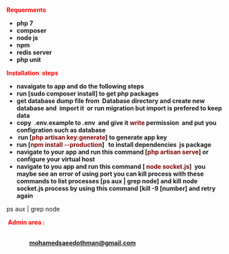 <p><span style="color: #ff0000;"><strong>Requerments</strong></span></p>
<ul>
<li><strong>php 7&nbsp;</strong></li>
<li><strong>composer</strong></li>
<li><strong>node js</strong></li>
<li><strong>npm</strong></li>
<li><strong>redis server</strong></li>
<li><strong>php unit</strong></li>
</ul>
<p><span style="color: #ff0000;"><strong>Installation&nbsp; steps</strong></span></p>
<ul>
<li><strong>navaigate to app and do the following steps</strong></li>
<li><strong>run [sudo composer install] to get php packages<br /></strong></li>
<li><strong>get database dump file from&nbsp; Database directory and create new database and&nbsp; import it&nbsp; or run migration but import is prefered to keep data</strong></li>
<li><strong>copy&nbsp; .env.example to .env&nbsp; and give it <span style="color: #800000;">write</span> permission&nbsp; and put you configration such as database&nbsp;</strong></li>
<li><strong>&nbsp;run [<span style="color: #800000;">php artisan key:generate</span>] to generate app key</strong></li>
<li><strong> run [<span style="color: #800000;">npm install --production</span>]&nbsp; &nbsp;to install dependencies&nbsp; js package&nbsp;</strong></li>
<li><strong>navigate to your app and run this command [<span style="color: #800000;">php artisan serve</span>] or configure your virtual host</strong></li>
<li><strong>navigate to you app and run this command [ <span style="color: #800000;">node socket.js</span>]&nbsp; you maybe see an error of using port you can kill process  with these commands to list processes   [ps aux | grep node] and kill node socket.js process by using this command  [kill -9 [number]  and retry again&nbsp;</strong></li>
</ul> ps aux | grep node 
<p><strong><span style="color: #ff0000;">&nbsp;Admin area :</span></strong><strong><span style="color: #0000;">&nbsp;to go to admin area you should write in url&nbsp; /dashboard&nbsp; it navigate to login page you can access as admin by this credentials </span></strong></p>
<p><strong><span style="color: #0000;">email = <a href="mailto:mohamedsaeedothman@gmail.com">mohamedsaeedothman@gmail.com</a></span></strong></p>
<p><strong><span style="color: #0000;"> password=123456</span></strong></p>
<p><strong><span style="color: #0000;">if you want to login as moderator you can choose any one and edit his password and logout and log in with his credentials</span></strong></p>
<p><span style="color: #ff0000;"><strong><span style="color: #0000;">App Docs</span></strong></span></p>
<p><strong><span style="color: #0000;">you can create crud moderator , teams and create new match once you create match his status is not started and button start session appeared if you press on it comment opened from another button and if you add comment the user in client side see it real time if he go to match details by click on any match from list&nbsp;</span></strong></p>
<p>&nbsp;</p>
